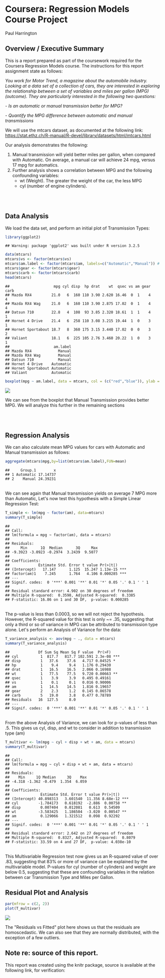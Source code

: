 # Coursera: Regression Models Course Project
Paul Harrington  

## Overview / Executive Summary

This is a report prepared as part of the coursework required for the Coursera Regression Models course. The instructions for this report assignment state as follows:

*You work for Motor Trend, a magazine about the automobile industry. Looking at a data set of a collection of cars, they are interested in exploring the relationship between a set of variables and miles per gallon (MPG) (outcome). They are particularly interested in the following two questions:*

*- Is an automatic or manual transmission better for MPG?*

*- Quantify the MPG difference between automatic and manual transmissions*

We will use the mtcars dataset, as documented at the following link:
https://stat.ethz.ch/R-manual/R-devel/library/datasets/html/mtcars.html

Our analysis demonstrates the following:

1. Manual transmission will yield better miles per gallon, when compared with Automatic. On average, a manual car will achieve 24 mpg, versus 17 mpg for automatics.
2. Further analysis shows a correlation between MPG and the following confounding variables:
   + wt (Weight). The greater the weight of the car, the less MPG
   + cyl (number of engine cylinders). 

  
<br>
<br>

## Data Analysis

We load the data set, and perform an initial plot of Transmission Types:


```r
library(ggplot2)
```

```
## Warning: package 'ggplot2' was built under R version 3.2.5
```

```r
data(mtcars)
mtcars$vs <- factor(mtcars$vs)
mtcars$am.label <- factor(mtcars$am, labels=c("Automatic","Manual")) # 0=automatic, 1=manual
mtcars$gear <- factor(mtcars$gear)
mtcars$carb <- factor(mtcars$carb)
head(mtcars)
```

```
##                    mpg cyl disp  hp drat    wt  qsec vs am gear carb
## Mazda RX4         21.0   6  160 110 3.90 2.620 16.46  0  1    4    4
## Mazda RX4 Wag     21.0   6  160 110 3.90 2.875 17.02  0  1    4    4
## Datsun 710        22.8   4  108  93 3.85 2.320 18.61  1  1    4    1
## Hornet 4 Drive    21.4   6  258 110 3.08 3.215 19.44  1  0    3    1
## Hornet Sportabout 18.7   8  360 175 3.15 3.440 17.02  0  0    3    2
## Valiant           18.1   6  225 105 2.76 3.460 20.22  1  0    3    1
##                    am.label
## Mazda RX4            Manual
## Mazda RX4 Wag        Manual
## Datsun 710           Manual
## Hornet 4 Drive    Automatic
## Hornet Sportabout Automatic
## Valiant           Automatic
```

```r
boxplot(mpg ~ am.label, data = mtcars, col = (c("red","blue")), ylab = "Miles Per Gallon", xlab = "Transmission Type")
```

![](RegressionModels_CourseProject_files/figure-html/unnamed-chunk-1-1.png)<!-- -->

We can see from the boxplot that Manual Transmission provides better MPG. We will analyze this further in the remaining sections

<br>
<br>

## Regression Analysis

We can also calculate mean MPG values for cars with Automatic and Manual transmission as follows:


```r
aggregate(mtcars$mpg,by=list(mtcars$am.label),FUN=mean)
```

```
##     Group.1        x
## 1 Automatic 17.14737
## 2    Manual 24.39231
```

<br>
We can see again that Manual transmission yields on average 7 MPG more than Automatic, Let's now test this hypothesis with a Simple Linear Regression Test:


```r
T_simple <- lm(mpg ~ factor(am), data=mtcars)
summary(T_simple)
```

```
## 
## Call:
## lm(formula = mpg ~ factor(am), data = mtcars)
## 
## Residuals:
##     Min      1Q  Median      3Q     Max 
## -9.3923 -3.0923 -0.2974  3.2439  9.5077 
## 
## Coefficients:
##             Estimate Std. Error t value Pr(>|t|)    
## (Intercept)   17.147      1.125  15.247 1.13e-15 ***
## factor(am)1    7.245      1.764   4.106 0.000285 ***
## ---
## Signif. codes:  0 '***' 0.001 '**' 0.01 '*' 0.05 '.' 0.1 ' ' 1
## 
## Residual standard error: 4.902 on 30 degrees of freedom
## Multiple R-squared:  0.3598,	Adjusted R-squared:  0.3385 
## F-statistic: 16.86 on 1 and 30 DF,  p-value: 0.000285
```

<br>
The p-value is less than 0.0003, so we will not reject the hypothesis. However, the R-squared value for this test is only ~= .35, suggesting that only a third or so of variance in MPG can be attributed to transmission type alone. Let's perform an Analysis of Variance for the data:

  

```r
T_variance_analysis <- aov(mpg ~ ., data = mtcars)
summary(T_variance_analysis)
```

```
##             Df Sum Sq Mean Sq F value  Pr(>F)    
## cyl          1  817.7   817.7 102.591 2.3e-08 ***
## disp         1   37.6    37.6   4.717 0.04525 *  
## hp           1    9.4     9.4   1.176 0.29430    
## drat         1   16.5    16.5   2.066 0.16988    
## wt           1   77.5    77.5   9.720 0.00663 ** 
## qsec         1    3.9     3.9   0.495 0.49161    
## vs           1    0.1     0.1   0.016 0.90006    
## am           1   14.5    14.5   1.816 0.19657    
## gear         2    2.3     1.2   0.145 0.86578    
## carb         5   19.0     3.8   0.477 0.78789    
## Residuals   16  127.5     8.0                    
## ---
## Signif. codes:  0 '***' 0.001 '**' 0.01 '*' 0.05 '.' 0.1 ' ' 1
```

<br>
From the above Analysis of Variance, we can look for p-values of less than .5. This gives us cyl, disp, and wt to consider in addition to transmission type (am)


```r
T_multivar <- lm(mpg ~ cyl + disp + wt + am, data = mtcars)
summary(T_multivar)
```

```
## 
## Call:
## lm(formula = mpg ~ cyl + disp + wt + am, data = mtcars)
## 
## Residuals:
##    Min     1Q Median     3Q    Max 
## -4.318 -1.362 -0.479  1.354  6.059 
## 
## Coefficients:
##              Estimate Std. Error t value Pr(>|t|)    
## (Intercept) 40.898313   3.601540  11.356 8.68e-12 ***
## cyl         -1.784173   0.618192  -2.886  0.00758 ** 
## disp         0.007404   0.012081   0.613  0.54509    
## wt          -3.583425   1.186504  -3.020  0.00547 ** 
## am           0.129066   1.321512   0.098  0.92292    
## ---
## Signif. codes:  0 '***' 0.001 '**' 0.01 '*' 0.05 '.' 0.1 ' ' 1
## 
## Residual standard error: 2.642 on 27 degrees of freedom
## Multiple R-squared:  0.8327,	Adjusted R-squared:  0.8079 
## F-statistic: 33.59 on 4 and 27 DF,  p-value: 4.038e-10
```

<br>
This Multivariable Regression test now gives us an R-squared value of over .83, suggesting that 83% or more of variance can be explained by the multivariable model. P-values for cyl (number of cylinders) and weight are below 0.5, suggesting that these are confounding variables in the relation between car Transmission Type and Miles per Gallon.
<br>

## Residual Plot and Analysis


```r
par(mfrow = c(2, 2))
plot(T_multivar)
```

![](RegressionModels_CourseProject_files/figure-html/unnamed-chunk-6-1.png)<!-- -->

The "Residuals vs Fitted" plot here shows us that the residuals are homoscedastic. We can also see that they are normally distributed, with the exception of a few outliers.
<br>

## Note re: source of this report. 

This report was created using the knitr package, source is available at the following link, for verification:
